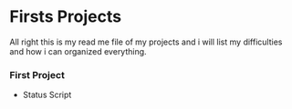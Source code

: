 # Firsts Projects

All right this is my read me file of my projects and i will list my difficulties and how i can organized everything.

### First Project

- Status Script


